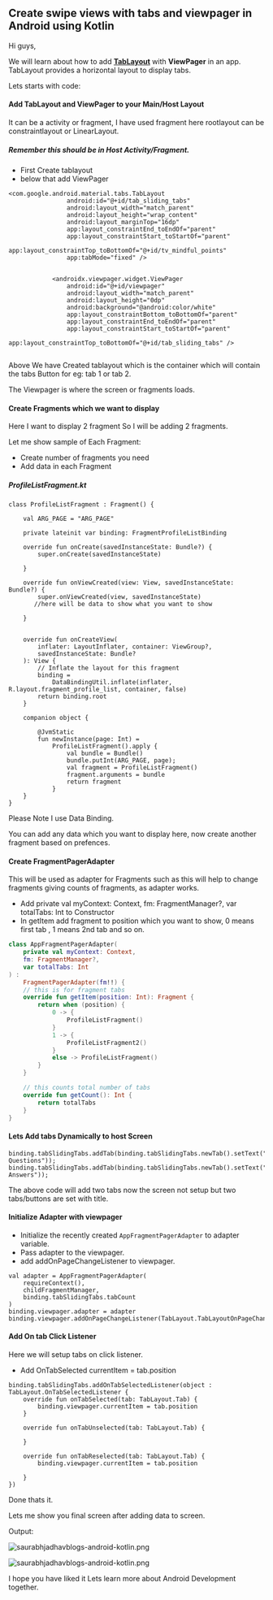 ## Create swipe views with tabs and viewpager in Android using Kotlin

Hi guys,

We will learn about how to add [**TabLayout**](https://developer.android.com/reference/com/google/android/material/tabs/TabLayout) with **ViewPager** in an app. TabLayout provides a horizontal layout to display tabs.

Lets starts with code:

#### Add TabLayout and ViewPager to your Main/Host Layout

It can be a activity or fragment, I have used fragment here rootlayout can be constraintlayout or LinearLayout.

##### Remember this should be in Host Activity/Fragment.

- First Create tablayout
- below that add ViewPager

```
<com.google.android.material.tabs.TabLayout
                android:id="@+id/tab_sliding_tabs"
                android:layout_width="match_parent"
                android:layout_height="wrap_content"
                android:layout_marginTop="16dp"
                app:layout_constraintEnd_toEndOf="parent"
                app:layout_constraintStart_toStartOf="parent"
                app:layout_constraintTop_toBottomOf="@+id/tv_mindful_points"
                app:tabMode="fixed" />


            <androidx.viewpager.widget.ViewPager
                android:id="@+id/viewpager"
                android:layout_width="match_parent"
                android:layout_height="0dp"
                android:background="@android:color/white"
                app:layout_constraintBottom_toBottomOf="parent"
                app:layout_constraintEnd_toEndOf="parent"
                app:layout_constraintStart_toStartOf="parent"
                app:layout_constraintTop_toBottomOf="@+id/tab_sliding_tabs" />
   
```



Above We have Created tablayout which is the container which will contain the tabs Button for eg: tab 1 or tab 2. 

The Viewpager is where the screen or fragments loads.

#### Create Fragments which we want to display

Here I want to display 2 fragment So I will be adding 2 fragments.

Let me show sample of Each Fragment:

- Create number of fragments you need
- Add data in each Fragment

##### ProfileListFragment.kt

```
class ProfileListFragment : Fragment() {

    val ARG_PAGE = "ARG_PAGE"

    private lateinit var binding: FragmentProfileListBinding
   
    override fun onCreate(savedInstanceState: Bundle?) {
        super.onCreate(savedInstanceState)

    }

    override fun onViewCreated(view: View, savedInstanceState: Bundle?) {
        super.onViewCreated(view, savedInstanceState)
       //here will be data to show what you want to show

    }


    override fun onCreateView(
        inflater: LayoutInflater, container: ViewGroup?,
        savedInstanceState: Bundle?
    ): View {
        // Inflate the layout for this fragment
        binding =
            DataBindingUtil.inflate(inflater, R.layout.fragment_profile_list, container, false)
        return binding.root
    }

    companion object {

        @JvmStatic
        fun newInstance(page: Int) =
            ProfileListFragment().apply {
                val bundle = Bundle()
                bundle.putInt(ARG_PAGE, page);
                val fragment = ProfileListFragment()
                fragment.arguments = bundle
                return fragment
            }
    }
}

```

Please Note I use Data Binding.

You can add any data which you want to display here, now create another fragment based on prefences.

#### Create FragmentPagerAdapter

This will be used as adapter for Fragments such  as this will help to change fragments giving counts of fragments, as adapter works.

- Add private val myContext: Context, fm: FragmentManager?, var totalTabs: Int  to Constructor
- In getItem add fragment to position which you want to show, 0 means first tab , 1 means 2nd tab and so on. 

```kotlin
class AppFragmentPagerAdapter(
    private val myContext: Context,
    fm: FragmentManager?,
    var totalTabs: Int
) :
    FragmentPagerAdapter(fm!!) {
    // this is for fragment tabs
    override fun getItem(position: Int): Fragment {
        return when (position) {
            0 -> {
                ProfileListFragment()
            }
            1 -> {
                ProfileListFragment2()
            }
            else -> ProfileListFragment()
        }
    }

    // this counts total number of tabs
    override fun getCount(): Int {
        return totalTabs
    }
}
```

#### Lets Add tabs Dynamically to host Screen

```
binding.tabSlidingTabs.addTab(binding.tabSlidingTabs.newTab().setText("Your Questions"));
binding.tabSlidingTabs.addTab(binding.tabSlidingTabs.newTab().setText("Your Answers"));
```

The above code will add two tabs now the screen not setup but two tabs/buttons are set with title.

#### Initialize Adapter with viewpager

- Initialize the recently created `AppFragmentPagerAdapter` to adapter variable.
- Pass adapter to the viewpager.
- add addOnPageChangeListener to viewpager.

```
val adapter = AppFragmentPagerAdapter(
    requireContext(),
    childFragmentManager,
    binding.tabSlidingTabs.tabCount
)
binding.viewpager.adapter = adapter
binding.viewpager.addOnPageChangeListener(TabLayout.TabLayoutOnPageChangeListener(binding.tabSlidingTabs))
```

#### Add On tab Click Listener 

Here we will setup tabs on click listener.

- Add OnTabSelected currentItem = tab.position

```
binding.tabSlidingTabs.addOnTabSelectedListener(object : TabLayout.OnTabSelectedListener {
    override fun onTabSelected(tab: TabLayout.Tab) {
        binding.viewpager.currentItem = tab.position
    }

    override fun onTabUnselected(tab: TabLayout.Tab) {

    }

    override fun onTabReselected(tab: TabLayout.Tab) {
        binding.viewpager.currentItem = tab.position

    }
})
```



Done thats it.

Lets me show you final screen after adding data to screen.

Output:


![saurabhjadhavblogs-android-kotlin.png](https://cdn.hashnode.com/res/hashnode/image/upload/v1631473862685/hmcndBGrF.png)

![saurabhjadhavblogs-android-kotlin.png](https://cdn.hashnode.com/res/hashnode/image/upload/v1631473872458/-BzoxPbxs.png)




I hope you have liked it Lets learn more about Android Development together.